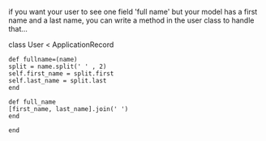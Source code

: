 if you want your user to see one field 'full name'
but your model has a first name and a last name, you can write a method in the user class to handle that...

class User < ApplicationRecord
```
def fullname=(name)
split = name.split(' ' , 2)
self.first_name = split.first
self.last_name = split.last
end
```
```
def full_name
[first_name, last_name].join(' ')
end

end
```
